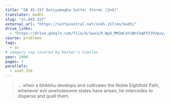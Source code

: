 ```yaml
---
title: "SN 45.157 Dutiyamegha Sutta: Storms (2nd)"
translator: bodhi
slug: "sn.045.157"
external_url: "https://suttacentral.net/sn45.157/en/bodhi"
drive_links:
  - "https://drive.google.com/file/d/1waiLR_WpQ_MM3mCeYuNnfeqRfX3VVpxy/view?usp=drivesdk"
course: problems
tags:
  - sn
# imagery tag covered by Hecker's Similes
year: 2000
pages: 1
parallels:
  - sn45.156
---
```


> ... when a bhikkhu develops and cultivates the Noble Eightfold Path, whenever evil unwholesome states have arisen, he intercedes to disperse and quell them.
